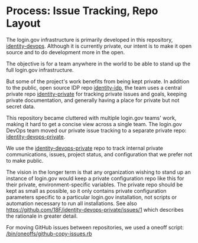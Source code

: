 # Process: Issue Tracking, Repo Layout

The login.gov infrastructure is primarily developed in this repository,
[identity-devops](https://github.com/18F/identity-devops). Although it is
currently private, our intent is to make it open source and to do development
more in the open.

The objective is for a team anywhere in the world to be able to stand up the
full login.gov infrastructure.

But some of the project's work benefits from being kept private. In addition to
the public, open source IDP repo
[identity-idp](https://github.com/18F/identity-idp), the team uses a central
private repo [identity-private](https://github.com/18F/identity-private) for
tracking private issues and goals, keeping private documentation, and generally
having a place for private but not secret data.

This repository became cluttered with multiple login.gov teams' work, making it
hard to get a concise view across a single team. The login.gov DevOps team
moved our private issue tracking to a separate private repo:
[identity-devops-private](https://github.com/18F/identity-devops-private).

We use the
[identity-devops-private](https://github.com/18F/identity-devops-private) repo
to track internal private communications, issues, project status, and
configuration that we prefer not to make public.

The vision in the longer term is that any organization wishing to stand up an
instance of login.gov would keep a private configuration repo like this for
their private, environment-specific variables. The private repo should be kept
as small as possible, so it only contains private configuration parameters
specific to a particular login.gov installation, not scripts or automation
necessary to run all installations. See also
https://github.com/18F/identity-devops-private/issues/1 which describes the
rationale in greater detail.

For moving GitHub issues between repositories, we used a oneoff script:
[/bin/oneoffs/github-copy-issues.rb](../bin/oneoffs/github-copy-issues.rb)
